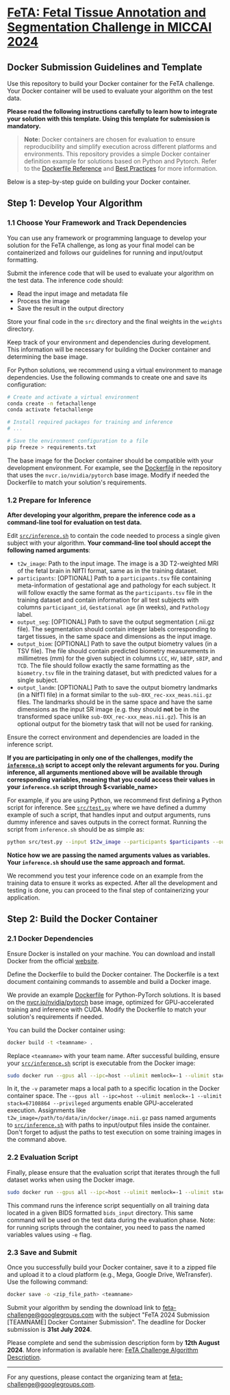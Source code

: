 # [FeTA: Fetal Tissue Annotation and Segmentation Challenge in MICCAI 2024](https://fetachallenge.github.io/)
## Docker Submission Guidelines and Template

Use this repository to build your Docker container for the FeTA challenge. Your Docker container will be used to evaluate your algorithm on the test data.

**Please read the following instructions carefully to learn how to integrate your solution with this template. Using this template for submission is mandatory.**

> **Note:**
> Docker containers are chosen for evaluation to ensure reproducibility and simplify execution across different platforms and environments. This repository provides a simple Docker container definition example for solutions based on Python and Pytorch. Refer to the [Dockerfile Reference](https://docs.docker.com/engine/reference/builder/) and [Best Practices](https://docs.docker.com/develop/develop-images/dockerfile_best-practices/) for more information.

Below is a step-by-step guide on building your Docker container.

## Step 1: Develop Your Algorithm

### 1.1 Choose Your Framework and Track Dependencies
You can use any framework or programming language to develop your solution for the FeTA challenge, as long as your final model can be containerized and follows our guidelines for running and input/output formatting.

Submit the inference code that will be used to evaluate your algorithm on the test data. The inference code should:
- Read the input image and metadata file
- Process the image
- Save the result in the output directory

Store your final code in the `src` directory and the final weights in the `weights` directory.

Keep track of your environment and dependencies during development. This information will be necessary for building the Docker container and determining the base image.

For Python solutions, we recommend using a virtual environment to manage dependencies. Use the following commands to create one and save its configuration:

```bash
# Create and activate a virtual environment
conda create -n fetachallenge
conda activate fetachallenge

# Install required packages for training and inference
# ...

# Save the environment configuration to a file
pip freeze > requirements.txt
```

The base image for the Docker container should be compatible with your development environment. For example, see the [Dockerfile](Dockerfile) in the repository that uses the `nvcr.io/nvidia/pytorch` base image. Modify if needed the Dockerfile to match your solution's requirements.

### 1.2 Prepare for Inference
**After developing your algorithm, prepare the inference code as a command-line tool for evaluation on test data.**

Edit [`src/inference.sh`](src/inference.sh) to contain the code needed to process a single given subject with your algorithm. **Your command-line tool should accept the following named arguments**:
- `t2w_image`: Path to the input image. The image is a 3D T2-weighted MRI of the fetal brain in NIfTI format, same as in the training dataset.
- `participants`: [OPTIONAL] Path to a `participants.tsv` file containing meta-information of gestational age and pathology for each subject. It will follow exactly the same format as the `participants.tsv` file in the training dataset and contain information for all test subjects with columns `participant_id`, `Gestational age` (in weeks), and `Pathology` label.
- `output_seg`: [OPTIONAL] Path to save the output segmentation (.nii.gz file). The segmentation should contain integer labels corresponding to target tissues, in the same space and dimensions as the input image.
- `output_biom`: [OPTIONAL] Path to save the output biometry values (in a TSV file). The file should contain predicted biometry measurements in millimetres (mm) for the given subject in columns `LCC`, `HV`, `bBIP`, `sBIP`, and `TCD`. The file should follow exactly the same formatting as the `biometry.tsv` file in the training dataset, but with predicted values for a single subject.
- `output_landm`: [OPTIONAL] Path to save the output biometry landmarks (in a NIfTI file) in a format similar to the `sub-0XX_rec-xxx_meas.nii.gz` files. The landmarks should be in the same space and have the same dimensions as the input SR image (e.g. they should **not** be in the transformed space unlike `sub-0XX_rec-xxx_meas.nii.gz`). This is an optional output for the biometry task that will not be used for ranking.

Ensure the correct environment and dependencies are loaded in the inference script.

**If you are participating in only one of the challenges, modify the [`inference.sh`](src/inference.sh) script to accept only the relevant arguments for you. During inference, all arguments mentioned above will be available through corresponding variables, meaning that you could access their values in your `inference.sh` script through $<variable_name>**

For example, if you are using Python, we recommend first defining a Python script for inference. See [`src/test.py`](src/test.py) where we have defined a dummy example of such a script, that handles input and output arguments, runs dummy inference and saves outputs in the correct format. Running the script from `inference.sh` should be as simple as:

```bash
python src/test.py --input $t2w_image --participants $participants --output_seg $output_seg --output_biom $output_biom $output_landm --output_biom $output_landm
```
**Notice how we are passing the named arguments values as variables. Your `inference.sh` should use the same approach and format.**

We recommend you test your inference code on an example from the training data to ensure it works as expected. After all the development and testing is done, you can proceed to the final step of containerizing your application.


## Step 2: Build the Docker Container

### 2.1 Docker Dependencies
Ensure Docker is installed on your machine. You can download and install Docker from the official [website](https://docs.docker.com/engine/install/).

Define the Dockerfile to build the Docker container. The Dockerfile is a text document containing commands to assemble and build a Docker image.

We provide an example [Dockerfile](Dockerfile) for Python-PyTorch solutions. It is based on the [nvcr.io/nvidia/pytorch](https://catalog.ngc.nvidia.com/orgs/nvidia/containers/pytorch) base image, optimized for GPU-accelerated training and inference with CUDA. Modify the Dockerfile to match your solution's requirements if needed.

You can build the Docker container using:

```bash
docker build -t <teamname> .
```

Replace `<teamname>` with your team name. After successful building, ensure your [`src/inference.sh`](src/inference.sh) script is executable from the Docker image:

```bash
sudo docker run --gpus all --ipc=host --ulimit memlock=-1 --ulimit stack=67108864 --privileged -v /path/to/data/locally:/path/to/data/in/docker -e t2w_image=/path/to/data/in/docker/image.nii.gz -e participants=/path/to/data/in/docker/participants.tsv -e output_seg=/path/to/data/in/docker/output_segm.nii.gz -e output_biom=/path/to/data/in/docker/output_biom.csv <teamname> bash src/inference.sh
```

In it, the `-v` parameter maps a local path to a specific location in the Docker container space. The `--gpus all --ipc=host --ulimit memlock=-1 --ulimit stack=67108864 --privileged` arguments enable GPU-accelerated execution. Assignments like `t2w_image=/path/to/data/in/docker/image.nii.gz` pass named arguments to [`src/inference.sh`](src/inference.sh) with paths to input/output files inside the container. Don't forget to adjust the paths to test execution on some training images in the command above.

### 2.2 Evaluation Script
Finally, please ensure that the evaluation script that iterates through the full dataset works when using the Docker image.
```bash
sudo docker run --gpus all --ipc=host --ulimit memlock=-1 --ulimit stack=67108864 --privileged -v /path/to/data/locally:/path/to/data/in/docker -e bids_input="/path/to/feta_2.3" -e participants="/path/to/feta_2.3/participants.tsv" -e teamname=<teamname> <teamname> /bin/bash scripts/run_test.sh
```

This command runs the inference script sequentially on all training data located in a given BIDS formatted `bids_input` directory. This same command will be used on the test data during the evaluation phase. Note: for running scripts through the container, you need to pass the named variables values using `-e` flag.

### 2.3 Save and Submit
Once you successfully build your Docker container, save it to a zipped file and upload it to a cloud platform (e.g., Mega, Google Drive, WeTransfer). Use the following command:

```bash
docker save -o <zip_file_path> <teamname>
```

Submit your algorithm by sending the download link to feta-challenge@googlegroups.com with the subject "FeTA 2024 Submission [TEAMNAME] Docker Container Submission". The deadline for Docker submission is **31st July 2024**.

Please complete and send the submission description form by **12th August 2024**. More information is available here: [FeTA Challenge Algorithm Description](https://fetachallenge.github.io/pages/Submission_instruction).

___

For any questions, please contact the organizing team at feta-challenge@googlegroups.com.

